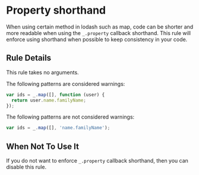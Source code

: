# Property shorthand

When using certain method in lodash such as map, code can be shorter and more readable when using the `_.property` callback shorthand. This rule will enforce using shorthand when possible to keep consistency in your code.

## Rule Details

This rule takes no arguments.

The following patterns are considered warnings:

```js
var ids = _.map([], function (user) {
  return user.name.familyName;
});
```

The following patterns are not considered warnings:

```js
var ids = _.map([], 'name.familyName');
```


## When Not To Use It

If you do not want to enforce `_.property` callback shorthand, then you can disable this rule.
